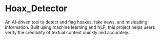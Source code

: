 # Hoax_Detector
An AI-driven tool to detect and flag hoaxes, fake news, and misleading information. Built using machine learning and NLP, this project helps users verify the credibility of textual content quickly and accurately.
